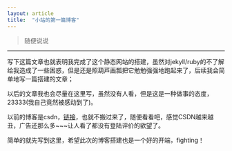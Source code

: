 ```yaml
---
layout: article
title:  "小站的第一篇博客"
---
```


> 随便说说

--------

写下这篇文章也就表明我完成了这个静态网站的搭建，虽然对jekyll/ruby的不了解给我造成了一些困惑，但是还是照葫芦画瓢把它勉勉强强地跑起来了，后续我会简单地写一篇搭建的文章；

以后的文章我也会尽量在这里写，虽然没有人看，但是这是一种做事的态度，23333(我自己竟然被感动到了)。

以前的博客是csdn，[链接](http://blog.csdn.net/markjenny)，也就不搬过来了，随便看看吧，感觉CSDN越来越丑，广告还那么多~~~让人看了都没有登陆评价的欲望了。

简单的就先写到这里，希望此次的博客搭建也是一个好的开端，fighting！

